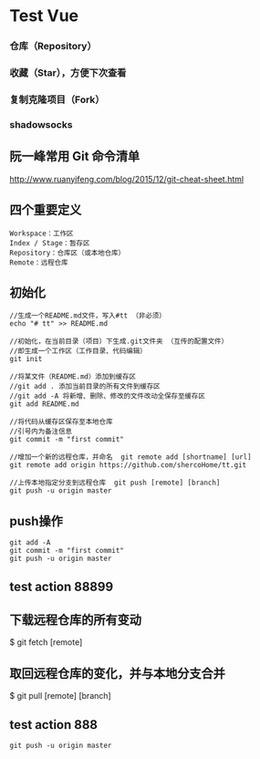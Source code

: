 # Test Vue

### 仓库（Repository）
### 收藏（Star），方便下次查看
### 复制克隆项目（Fork）
### shadowsocks

## 阮一峰常用 Git 命令清单
http://www.ruanyifeng.com/blog/2015/12/git-cheat-sheet.html


## 四个重要定义
```
Workspace：工作区
Index / Stage：暂存区
Repository：仓库区（或本地仓库）
Remote：远程仓库
```

## 初始化
```
//生成一个README.md文件，写入#tt （非必须）
echo "# tt" >> README.md

//初始化，在当前目录（项目）下生成.git文件夹 （互传的配置文件）
//即生成一个工作区（工作目录、代码编辑）
git init

//将某文件（README.md）添加到缓存区
//git add . 添加当前目录的所有文件到缓存区
//git add -A 将新增、删除、修改的文件改动全保存至缓存区
git add README.md

//将代码从缓存区保存至本地仓库
//引号内为备注信息
git commit -m "first commit"

//增加一个新的远程仓库，并命名  git remote add [shortname] [url]
git remote add origin https://github.com/shercoHome/tt.git

//上传本地指定分支到远程仓库  git push [remote] [branch]
git push -u origin master
```

## push操作

```
git add -A
git commit -m "first commit"
git push -u origin master
```

## test action 88899
## 下载远程仓库的所有变动
$ git fetch [remote]

## 取回远程仓库的变化，并与本地分支合并
$ git pull [remote] [branch]

## test action 888
```
git push -u origin master
```
